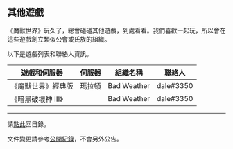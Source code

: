 ## 其他遊戲

《魔獸世界》玩久了，總會碰碰其他遊戲，到處看看。我們喜歡一起玩，所以會在這些遊戲創立類似公會或氏族的組織。

以下是遊戲列表和聯絡人資訊。

| **遊戲和伺服器** | **伺服器** | **組織名稱** | **聯絡人** |
| ---------------- | ---------- | ----------- | ---------- |
| 《魔獸世界》經典版 | 瑪拉頓     | Bad Weather | dale#3350 |
| 《暗黑破壞神 III》 |           | Bad Weather | dale#3350 |

--- 

請[點此](index.html)回目錄。

文件變更請參考[公開紀錄](https://github.com/badbadweather/badbadweather.github.io/commits/master/othergames.md)，不會另外公告。
